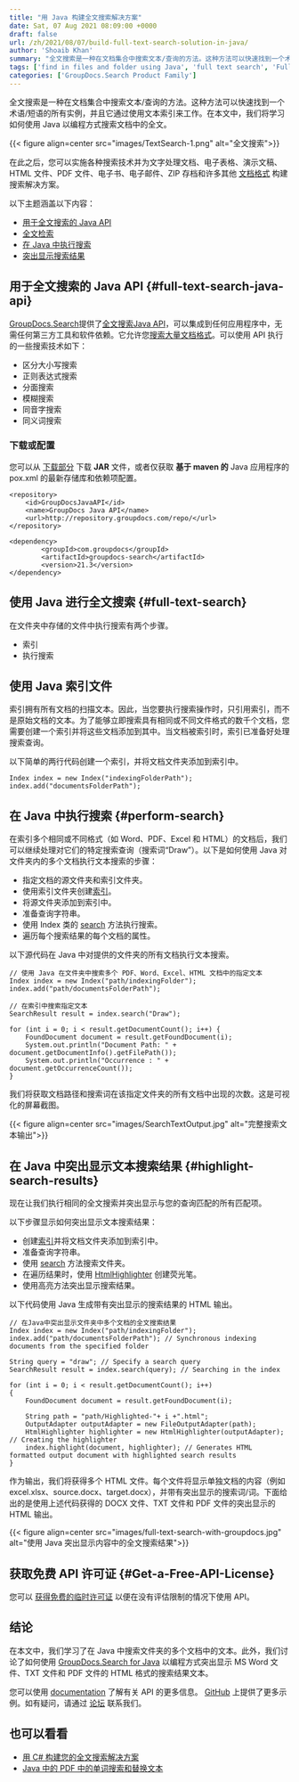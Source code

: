 ```yaml
---
title: "用 Java 构建全文搜索解决方案"
date: Sat, 07 Aug 2021 08:09:00 +0000
draft: false
url: /zh/2021/08/07/build-full-text-search-solution-in-java/
author: 'Shoaib Khan'
summary: "全文搜索是一种在文档集合中搜索文本/查询的方法。这种方法可以快速找到一个术语/短语的所有实例，并且它通过使用文本索引来工作。在本文中，我们将学习如何使用 Java 以编程方式搜索文档中的全文。"
tags: ['find in files and folder using Java', 'full text search', 'Full Text Search in Java', 'search via indexing']
categories: ['GroupDocs.Search Product Family']
---
```


全文搜索是一种在文档集合中搜索文本/查询的方法。这种方法可以快速找到一个术语/短语的所有实例，并且它通过使用文本索引来工作。在本文中，我们将学习如何使用 Java 以编程方式搜索文档中的全文。



{{< figure align=center src="images/TextSearch-1.png" alt="全文搜索">}}


在此之后，您可以实施各种搜索技术并为文字处理文档、电子表格、演示文稿、HTML 文件、PDF 文件、电子书、电子邮件、ZIP 存档和许多其他 [文档格式][1] 构建搜索解决方案。

以下主题涵盖以下内容：

* [用于全文搜索的 Java API][2]
* [全文检索][3]
* [在 Java 中执行搜索][4]
* [突出显示搜索结果][5]

## 用于全文搜索的 Java API {#full-text-search-java-api}

[GroupDocs.Search][6]提供了[全文搜索Java API][7]，可以集成到任何应用程序中，无需任何第三方工具和软件依赖。它允许您[搜索大量文档格式][8]。可以使用 API 执行的一些搜索技术如下：

* 区分大小写搜索
* 正则表达式搜索
* 分面搜索
* 模糊搜索
* 同音字搜索
* 同义词搜索

### 下载或配置

您可以从 [下载部分][9] 下载 **JAR** 文件，或者仅获取 **基于 maven 的** Java 应用程序的 pox.xml 的最新存储库和依赖项配置。

```
<repository>
	<id>GroupDocsJavaAPI</id>
	<name>GroupDocs Java API</name>
	<url>http://repository.groupdocs.com/repo/</url>
</repository>
```
```
<dependency>
        <groupId>com.groupdocs</groupId>
        <artifactId>groupdocs-search</artifactId>
        <version>21.3</version> 
</dependency>
```

## 使用 Java 进行全文搜索 {#full-text-search}

在文件夹中存储的文件中执行搜索有两个步骤。

* 索引
* 执行搜索

## 使用 Java 索引文件

索引拥有所有文档的扫描文本。因此，当您要执行搜索操作时，只引用索引，而不是原始文档的文本。为了能够立即搜索具有相同或不同文件格式的数千个文档，您需要创建一个索引并将这些文档添加到其中。当文档被索引时，索引已准备好处理搜索查询。

以下简单的两行代码创建一个索引，并将文档文件夹添加到索引中。

```
Index index = new Index("indexingFolderPath");
index.add("documentsFolderPath");
```

## 在 Java 中执行搜索 {#perform-search}

在索引多个相同或不同格式（如 Word、PDF、Excel 和 HTML）的文档后，我们可以继续处理对它们的特定搜索查询（搜索词“Draw”）。以下是如何使用 Java 对文件夹内的多个文档执行文本搜索的步骤：

* 指定文档的源文件夹和索引文件夹。
* 使用索引文件夹创建[索引][10]。
* 将源文件夹添加到索引中。
* 准备查询字符串。
* 使用 Index 类的 [search][11] 方法执行搜索。
* 遍历每个搜索结果的每个文档的属性。

以下源代码在 Java 中对提供的文件夹的所有文档执行文本搜索。

```
// 使用 Java 在文件夹中搜索多个 PDF、Word、Excel、HTML 文档中的指定文本
Index index = new Index("path/indexingFolder");
index.add("path/documentsFolderPath");

// 在索引中搜索指定文本
SearchResult result = index.search("Draw");

for (int i = 0; i < result.getDocumentCount(); i++) {
    FoundDocument document = result.getFoundDocument(i);
    System.out.println("Document Path: " + document.getDocumentInfo().getFilePath());
    System.out.println("Occurrence : " + document.getOccurrenceCount());
}
```

我们将获取文档路径和搜索词在该指定文件夹的所有文档中出现的次数。这是可视化的屏幕截图。



{{< figure align=center src="images/SearchTextOutput.jpg" alt="完整搜索文本输出">}}


## 在 Java 中突出显示文本搜索结果 {#highlight-search-results}

现在让我们执行相同的全文搜索并突出显示与您的查询匹配的所有匹配项。

以下步骤显示如何突出显示文本搜索结果：

* 创建[索引][12]并将文档文件夹添加到索引中。
* 准备查询字符串。
* 使用 [search][13] 方法搜索文件夹。
* 在遍历结果时，使用 [HtmlHighlighter][14] 创建荧光笔。
* 使用高亮方法突出显示搜索结果。

以下代码使用 Java 生成带有突出显示的搜索结果的 HTML 输出。

```
// 在Java中突出显示文件夹中多个文档的全文搜索结果
Index index = new Index("path/indexingFolder");
index.add("path/documentsFolderPath"); // Synchronous indexing documents from the specified folder

String query = "draw"; // Specify a search query
SearchResult result = index.search(query); // Searching in the index

for (int i = 0; i < result.getDocumentCount(); i++) 
{
    FoundDocument document = result.getFoundDocument(i);

    String path = "path/Highlighted-"+ i +".html";
    OutputAdapter outputAdapter = new FileOutputAdapter(path); 
    HtmlHighlighter highlighter = new HtmlHighlighter(outputAdapter); // Creating the highlighter
    index.highlight(document, highlighter); // Generates HTML formatted output document with highlighted search results
}
```

作为输出，我们将获得多个 HTML 文件。每个文件将显示单独文档的内容（例如 excel.xlsx、source.docx、target.docx），并带有突出显示的搜索词/词。下面给出的是使用上述代码获得的 DOCX 文件、TXT 文件和 PDF 文件的突出显示的 HTML 输出。



{{< figure align=center src="images/full-text-search-with-groupdocs.jpg" alt="使用 Java 突出显示内容中的全文搜索结果">}}


## 获取免费 API 许可证 {#Get-a-Free-API-License}

您可以 [获得免费的临时许可证][15] 以便在没有评估限制的情况下使用 API。

## 结论

在本文中，我们学习了在 Java 中搜索文件夹的多个文档中的文本。此外，我们讨论了如何使用 [GroupDocs.Search for Java][16] 以编程方式突出显示 MS Word 文件、TXT 文件和 PDF 文件的 HTML 格式的搜索结果文本。

您可以使用 [documentation][17] 了解有关 API 的更多信息。 [GitHub][18] 上提供了更多示例。如有疑问，请通过 [论坛][19] 联系我们。

## 也可以看看

* [用 C# 构建您的全文搜索解决方案][20]
* [Java 中的 PDF 中的单词搜索和替换文本][21]







[1]: https://docs.groupdocs.com/search/java/supported-document-formats/
[2]: #full-text-search-java-api
[3]: #full-text-search
[4]: #perform-search
[5]: #highlight-search-results
[6]: https://products.groupdocs.com/search/
[7]: https://products.groupdocs.com/search/java/
[8]: https://docs.groupdocs.com/search/java/supported-document-formats/
[9]: https://downloads.groupdocs.com/search
[10]: https://apireference.groupdocs.com/search/java/com.groupdocs.search/Index
[11]: https://apireference.groupdocs.com/search/java/com.groupdocs.search/Index#search(com.groupdocs.search.SearchQuery)
[12]: https://apireference.groupdocs.com/search/java/com.groupdocs.search/Index
[13]: https://apireference.groupdocs.com/search/java/com.groupdocs.search/Index#search(com.groupdocs.search.SearchQuery)
[14]: https://apireference.groupdocs.com/search/java/com.groupdocs.search.highlighters/HtmlHighlighter
[15]: https://purchase.groupdocs.com/temporary-license
[16]: https://products.groupdocs.com/search/java/
[17]: https://docs.groupdocs.com/search/
[18]: https://github.com/groupdocs-search
[19]: https://forum.groupdocs.com/
[20]: https://blog.groupdocs.com/2021/06/03/build-your-full-text-search-solution-in-csharp/
[21]: https://blog.groupdocs.com/2022/03/08/find-and-replace-text-in-pdf-in-java/



